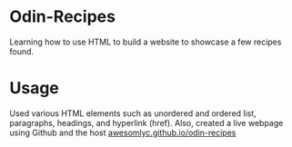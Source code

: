 # Odin-Recipes

Learning how to use HTML to build a website to showcase a few recipes found. 

# Usage
Used various HTML elements such as unordered and ordered list, paragraphs, headings, and hyperlink (href). Also, created a live webpage using Github and the host [awesomlyc.github.io/odin-recipes](https://awesomlyc.github.io/odin-recipes/)